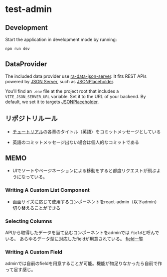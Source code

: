 # test-admin

## Development

Start the application in development mode by running:

```sh
npm run dev
```

## DataProvider

The included data provider use [ra-data-json-server](https://github.com/marmelab/react-admin/tree/master/packages/ra-data-json-server). It fits REST APIs powered by [JSON Server](https://github.com/typicode/json-server), such as [JSONPlaceholder](https://jsonplaceholder.typicode.com/).

You'll find an `.env` file at the project root that includes a `VITE_JSON_SERVER_URL` variable. Set it to the URL of your backend. By default, we set it to targets [JSONPlaceholder](https://jsonplaceholder.typicode.com/).

## リポジトリルール

- [チュートリアル](https://marmelab.com/react-admin/Tutorial.html)の各章のタイトル（英語）をコミットメッセージとしている

- 英語のコミットメッセージ出ない場合は個人的なコミットである

## MEMO

- UIでソートやページネーションによる移動をすると都度リクエストが飛ぶようになっている。

### Writing A Custom List Component

- 画面サイズに応じて使用するコンポーネントをreact-admin（以下admin）切り替えることができる

### Selecting Columns

APIから取得したデータを当て込むコンポーネントをadminでは
`field`と呼んでいる。
あらゆるデータ型に対応したfieldが用意されている。
[field一覧](https://marmelab.com/react-admin/Fields.html)

### Writing A Custom Field

adminでは自前のfieldを用意することが可能。機能が物足りなかったら自前で作って足す感じ。
